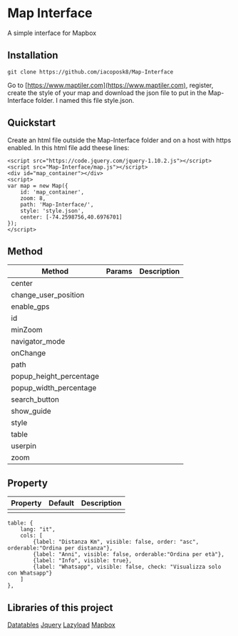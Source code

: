 
# Map Interface
A simple interface for Mapbox

## Installation

    git clone https://github.com/iacoposk8/Map-Interface
Go to [https://www.maptiler.com](https://www.maptiler.com), register, create the style of your map and download the json file to put in the Map-Interface folder. I named this file style.json.

## Quickstart
Create an html file outside the Map-Interface folder and on a host with https enabled. In this html file add theese lines:

    <script src="https://code.jquery.com/jquery-1.10.2.js"></script>
    <script src="Map-Interface/map.js"></script>
    <div id="map_container"></div>
    <script>
    var map = new Map({
    	id: 'map_container', 
    	zoom: 8, 
    	path: 'Map-Interface/',
    	style: 'style.json', 
    	center: [-74.2598756,40.6976701]
    });
    </script>

## Method
| Method | Params | Description |
|--|--|--|
|center|  |  |
|change_user_position|  |  |
|enable_gps|  |  |
|id|  |  |
|minZoom|  |  |
|navigator_mode|  |  |
|onChange|  |  |
|path|  |  |
|popup_height_percentage|  |  |
|popup_width_percentage|  |  |
|search_button|  |  |
|show_guide|  |  |
|style|  |  |
|table|  |   |
|userpin|  |  |
|zoom|  |  |
## Property
| Property | Default | Description |
|--|--|--|
|  |  |  |

    table: {
    	lang: "it",
    	cols: [
    		{label: "Distanza Km", visible: false, order: "asc", orderable:"Ordina per distanza"},
    		{label: "Anni", visible: false, orderable:"Ordina per età"},
    		{label: "Info", visible: true},
    		{label: "Whatsapp", visible: false, check: "Visualizza solo con Whatsapp"}
    	]
    },

## Libraries of this project
[Datatables](https://datatables.net)
[Jquery](https://jquery.com)
[Lazyload](https://appelsiini.net/projects/lazyload)
[Mapbox](https://www.mapbox.com)

